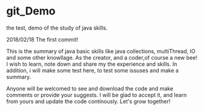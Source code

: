# git_Demo
the test, demo of the study of java skills.

2018/02/18
The first commit!

This is the summary of java basic skills like java collections, multiThread, IO and some other knowllage.
As the creator, and a coder,of course a new bee! I wish to learn, note down and share my the experience and skills. In addition, i will make some test here, to test some issuses and make a summary.

Anyone will be welcomed to see and download the code and make comments or provide your suggests. I will be glad to accept it, and learn from yours and update the code continously. Let's grow together!

